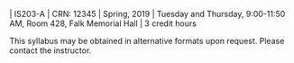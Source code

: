| IS203-A
| CRN: 12345
| Spring, 2019
| Tuesday and Thursday, 9:00-11:50 AM, Room 428, Falk Memorial Hall
| 3 credit hours

This syllabus may be obtained in alternative formats upon request.
Please contact the instructor.
